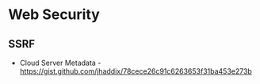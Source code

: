 # Web Security

## SSRF
  * Cloud Server Metadata - https://gist.github.com/jhaddix/78cece26c91c6263653f31ba453e273b
